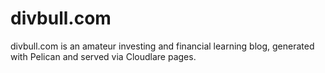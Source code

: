 # divbull.com

divbull.com is an amateur investing and financial learning blog, generated with Pelican and served via Cloudlare pages.
